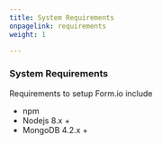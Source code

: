 ```yaml
---
title: System Requirements
onpagelink: requirements
weight: 1

---
```


### **System Requirements**

Requirements to setup Form.io include

- npm
- Nodejs 8.x +
- MongoDB 4.2.x +
 
